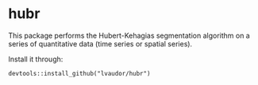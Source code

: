# hubr

This package performs the Hubert-Kehagias segmentation algorithm on a series of quantitative data (time series or spatial series).

Install it through:

```{r}
devtools::install_github("lvaudor/hubr")
```
